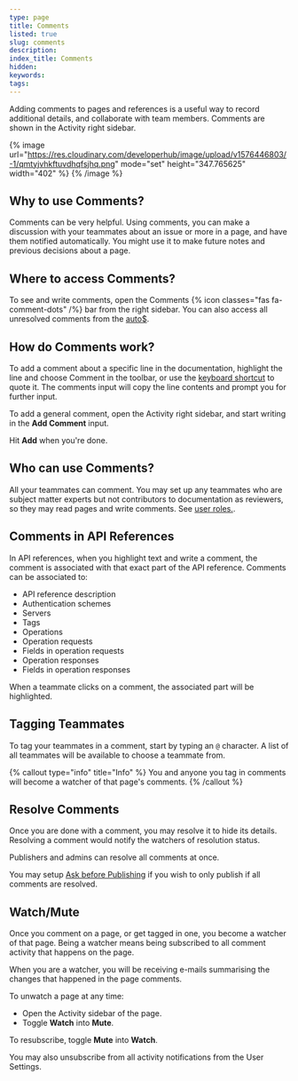 ```yaml
---
type: page
title: Comments
listed: true
slug: comments
description: 
index_title: Comments
hidden: 
keywords: 
tags: 
---
```


Adding comments to pages and references is a useful way to record additional details, and collaborate with team members. Comments are shown in the Activity right sidebar.

{% image url="https://res.cloudinary.com/developerhub/image/upload/v1576446803/-1/qmtyjvhkftuvdhqfsjhq.png" mode="set" height="347.765625" width="402" %}
{% /image %}

## Why to use Comments?

Comments can be very helpful. Using comments, you can make a discussion with your teammates about an issue or more in a page, and have them notified automatically. You might use it to make future notes and previous decisions about a page.

## Where to access Comments?

To see and write comments, open the Comments {% icon classes="fas fa-comment-dots" /%} bar from the right sidebar. You can also access all unresolved comments from the [auto$](/support-center/dashboard).

## How do Comments work?

To add a comment about a specific line in the documentation, highlight the line and choose Comment in the toolbar, or use the [keyboard shortcut](/support-center/keyboard-shortcuts) to quote it. The comments input will copy the line contents and prompt you for further input.

To add a general comment, open the Activity right sidebar, and start writing in the **Add Comment** input.

Hit **Add** when you're done.

## Who can use Comments?

All your teammates can comment. You may set up any teammates who are subject matter experts but not contributors to documentation as reviewers, so they may read pages and write comments. See [user roles.](/support-center/collaboration#user-roles).

## Comments in API References

In API references, when you highlight text and write a comment, the comment is associated with that exact part of the API reference. Comments can be associated to:

- API reference description
- Authentication schemes
- Servers
- Tags
- Operations
- Operation requests
- Fields in operation requests
- Operation responses
- Fields in operation responses

When a teammate clicks on a comment, the associated part will be highlighted.

## Tagging Teammates

To tag your teammates in a comment, start by typing an `@`  character. A list of all teammates will be available to choose a teammate from.

{% callout type="info" title="Info" %}
You and anyone you tag in comments will become a watcher of that page's comments.
{% /callout %}

## Resolve Comments

Once you are done with a comment, you may resolve it to hide its details. Resolving a comment would notify the watchers of resolution status.

Publishers and admins can resolve all comments at once.

You may setup [Ask before Publishing](/support-center/advanced-settings#ask-before-publishing) if you wish to only publish if all comments are resolved.

## Watch/Mute

Once you comment on a page, or get tagged in one, you become a watcher of that page. Being a watcher means being subscribed to all comment activity that happens on the page.

When you are a watcher, you will be receiving e-mails summarising the changes that happened in the page comments.

To unwatch a page at any time:

- Open the Activity sidebar of the page.
- Toggle **Watch** into **Mute**.

To resubscribe, toggle **Mute** into **Watch**.

You may also unsubscribe from all activity notifications from the User Settings.